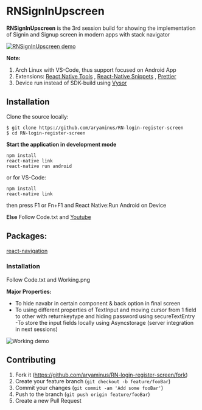 # RNSignInUpscreen

**RNSignInUpscreen** is the 3rd session build for showing the implementation of Signin and Signup screen in modern apps with stack navigator

[![RNSignInUpscreen demo](https://i.imgur.com/vgep2fb.gif)](https://youtu.be/-sweQ2HzjrA)

**Note:**

1. Arch Linux with VS-Code, thus support focused on Android App
2. Extensions: <a href="https://marketplace.visualstudio.com/items?itemName=vsmobile.vscode-react-native" target="_blank">React Native Tools</a> , <a href="https://marketplace.visualstudio.com/items?itemName=EQuimper.react-native-react-redux" target="_blank">React-Native Snippets</a> , <a href="https://marketplace.visualstudio.com/items?itemName=esbenp.prettier-vscode" target="_blank">Prettier</a>
3. Device run instead of SDK-build using <a href="https://chrome.google.com/webstore/detail/vysor/gidgenkbbabolejbgbpnhbimgjbffefm" target="_blank">Vysor</a>

## Installation

Clone the source locally:
```
$ git clone https://github.com/aryaminus/RN-login-register-screen
$ cd RN-login-register-screen
```

**Start the application in development mode**
```
npm install
react-native link
react-native run android
```
or for VS-Code:
```
npm install
react-native link
```
then press F1 or Fn+F1 and React Native:Run Android on Device 

**Else**
Follow Code.txt and <a href="https://youtu.be/-sweQ2HzjrA" target="_blank">Youtube</a>

## Packages:
<a href="https://reactnavigation.org/docs/intro/" target="_blank">react-navigation</a>

### Installation
Follow Code.txt and Working.png

**Major Properties:**
 - To hide navabr in certain component & back option in final screen
 - To using different properties of TextInput and moving cursor from 1 field to other with returnkeytype and hiding password using secureTextEntry
 -To store the input fields locally using Asyncstorage (server integration in next sessions)

![Working demo](https://i.imgur.com/UuMpvwT.png)

## Contributing

1. Fork it (<https://github.com/aryaminus/RN-login-register-screen/fork>)
2. Create your feature branch (`git checkout -b feature/fooBar`)
3. Commit your changes (`git commit -am 'Add some fooBar'`)
4. Push to the branch (`git push origin feature/fooBar`)
5. Create a new Pull Request


